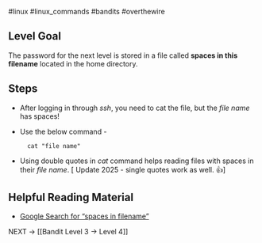 #linux #linux_commands #bandits #overthewire
## Level Goal
The password for the next level is stored in a file called **spaces in this filename** located in the home directory.
## Steps
- After logging in through *ssh*, you need to cat the file, but the *file name* has spaces!
- Use the below command -

		cat "file name"
- Using double quotes in *cat* command helps reading files with spaces in their *file name*.
[ Update 2025 - single quotes work as well. 👍]
## Helpful Reading Material

- [Google Search for “spaces in filename”](https://www.google.com/search?q=spaces+in+filename)

NEXT -> [[Bandit Level 3 → Level 4]]
